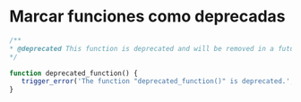 # Marcar funciones como deprecadas

```php
/**
* @deprecated This function is deprecated and will be removed in a future version. Alternatively you can use "other()".
*/

function deprecated_function() {
   trigger_error('The function "deprecated_function()" is deprecated.', E_USER_DEPRECATED);
}
```
